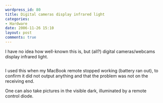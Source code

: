 ```yaml
---
wordpress_id: 80
title: Digital cameras display infrared light
categories:
- Hardware
date: 2006-11-26 15:10
layout: post
comments: true
---
```

I have no idea how well-known this is, but (all?) digital cameras/webcams display infrared light.

<!--more-->

<img src="http://henrik.nyh.se/uploads/ircam.jpg" alt="" class="bordered" />

I used this when my MacBook remote stopped working (battery ran out), to confirm it did not output anything and that the problem was not on the receiving end.

One can also take pictures in the visible dark, illuminated by a remote control diode.
